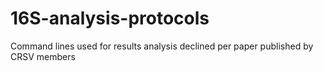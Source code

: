 # 16S-analysis-protocols
Command lines used for results analysis declined per paper published by CRSV members
